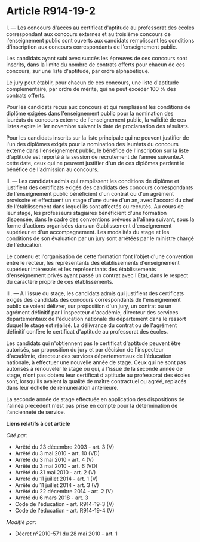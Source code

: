 # Article R914-19-2

I. ― Les concours d'accès au certificat d'aptitude au professorat des écoles correspondant aux concours externes et au
troisième concours de l'enseignement public sont ouverts aux candidats remplissant les conditions d'inscription aux concours
correspondants de l'enseignement public. 

Les candidats ayant subi avec succès les épreuves de ces concours sont inscrits, dans la limite du nombre de contrats offerts
pour chacun de ces concours, sur une liste d'aptitude, par ordre alphabétique. 

Le jury peut établir, pour chacun de ces concours, une liste d'aptitude complémentaire, par ordre de mérite, qui ne peut
excéder 100 % des contrats offerts. 

Pour les candidats reçus aux concours et qui remplissent les conditions de diplôme exigées dans l'enseignement public pour la
nomination des lauréats du concours externe de l'enseignement public, la validité de ces listes expire le 1er novembre
suivant la date de proclamation des résultats. 

Pour les candidats inscrits sur la liste principale qui ne peuvent justifier de l'un des diplômes exigés pour la nomination
des lauréats du concours externe dans l'enseignement public, le bénéfice de l'inscription sur la liste d'aptitude est reporté
à la session de recrutement de l'année suivante.A cette date, ceux qui ne peuvent justifier d'un de ces diplômes perdent le
bénéfice de l'admission au concours. 

II. ― Les candidats admis qui remplissent les conditions de diplôme et justifient des certificats exigés des candidats des
concours correspondants de l'enseignement public bénéficient d'un contrat ou d'un agrément provisoire et effectuent un stage
d'une durée d'un an, avec l'accord du chef de l'établissement dans lequel ils sont affectés ou recrutés. Au cours de leur
stage, les professeurs stagiaires bénéficient d'une formation dispensée, dans le cadre des conventions prévues à l'alinéa
suivant, sous la forme d'actions organisées dans un établissement d'enseignement supérieur et d'un accompagnement. Les
modalités du stage et les conditions de son évaluation par un jury sont arrêtées par le ministre chargé de l'éducation. 

Le contenu et l'organisation de cette formation font l'objet d'une convention entre le recteur, les représentants des
établissements d'enseignement supérieur intéressés et les représentants des établissements d'enseignement privés ayant passé
un contrat avec l'Etat, dans le respect du caractère propre de ces établissements. 

III. ― A l'issue du stage, les candidats admis qui justifient des certificats exigés des candidats des concours
correspondants de l'enseignement public se voient délivrer, sur proposition d'un jury, un contrat ou un agrément définitif
par l'inspecteur d'académie, directeur des services départementaux de l'éducation nationale du département dans le ressort
duquel le stage est réalisé. La délivrance du contrat ou de l'agrément définitif confère le certificat d'aptitude au
professorat des écoles. 

Les candidats qui n'obtiennent pas le certificat d'aptitude peuvent être autorisés, sur proposition du jury et par décision
de l'inspecteur d'académie, directeur des services départementaux de l'éducation nationale, à effectuer une nouvelle année de
stage. Ceux qui ne sont pas autorisés à renouveler le stage ou qui, à l'issue de la seconde année de stage, n'ont pas obtenu
leur certificat d'aptitude au professorat des écoles sont, lorsqu'ils avaient la qualité de maître contractuel ou agréé,
replacés dans leur échelle de rémunération antérieure. 

La seconde année de stage effectuée en application des dispositions de l'alinéa précédent n'est pas prise en compte pour la
détermination de l'ancienneté de service.

**Liens relatifs à cet article**

_Cité par_:

  - Arrêté du 23 décembre 2003 - art. 3 (V)
  - Arrêté du 3 mai 2010 - art. 10 (VD)
  - Arrêté du 3 mai 2010 - art. 4 (V)
  - Arrêté du 3 mai 2010 - art. 6 (VD)
  - Arrêté du 31 mai 2010 - art. 2 (V)
  - Arrêté du 11 juillet 2014 - art. 1 (V)
  - Arrêté du 11 juillet 2014 - art. 3 (V)
  - Arrêté du 22 décembre 2014 - art. 2 (V)
  - Arrêté du 6 mars 2018 - art. 3
  - Code de l'éducation - art. R914-19-3 (V)
  - Code de l'éducation - art. R914-19-4 (V)

_Modifié par_:

  - Décret n°2010-571 du 28 mai 2010 - art. 1
